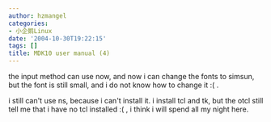 ```yaml
---
author: hzmangel
categories:
- 小企鹅Linux
date: '2004-10-30T19:22:15'
tags: []
title: MDK10 user manual (4)
---
```

the input method can use now, and now i can change the fonts to simsun, but the font is still small, and i do not know how to change it :( .

i still can't use ns, because i can't install it. i install tcl and tk, but the otcl still tell me that i have no tcl installed :( , i think i will spend all my night here.
